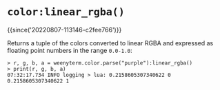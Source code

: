 # `color:linear_rgba()`

{{since('20220807-113146-c2fee766')}}

Returns a tuple of the colors converted to linear RGBA and
expressed as floating point numbers in the range `0.0-1.0`:

```
> r, g, b, a = weenyterm.color.parse("purple"):linear_rgba()
> print(r, g, b, a)
07:32:17.734 INFO logging > lua: 0.2158605307340622 0 0.2158605307340622 1
```


